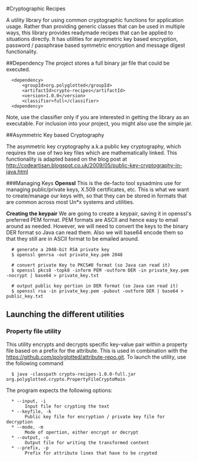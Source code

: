 #Cryptographic Recipes

A utility library for using common cryptographic functions for application usage. Rather than providing generic classes that can be used in multiple ways, this library provides readymade recipes that can be applied to situations directly. It has utilities for asymmetric key based encryption, password / passphrase based symmetric encryption and message digest functionality.

##Dependency
The project stores a full binary jar file that could be executed.

      <dependency>
          <groupId>org.polyglotted</groupId>
          <artifactId>crypto-recipes</artifactId>
          <version>1.0.0</version>
          <classifier>full</classifier>
      <dependency>

Note, use the classifier only if you are interested in getting the library as an executable. For inclusion into your project, you might also use the simple jar. 

##Asymmetric Key based Cryptography

The asymmetric key cryptography a.k.a public key cryptography, which requires the use of two key files which are mathematically linked. This functionality is adapted based on the blog post at <http://codeartisan.blogspot.co.uk/2009/05/public-key-cryptography-in-java.html>

###Managing Keys
<b>Openssl</b> This is the de-facto tool sysadmins use for managing public/private keys, X.509 certificates, etc. This is what we want to create/manage our keys with, so that they can be stored in formats that are common across most Un*x systems and utilities.

<b>Creating the keypair</b> We are going to create a keypair, saving it in openssl's preferred PEM format. PEM formats are ASCII and hence easy to email around as needed. However, we will need to convert the keys to the binary DER format so Java can read them. Also we will base64 encode them so that they still are in ASCII format to be emailed around.

      # generate a 2048-bit RSA private key
      $ openssl genrsa -out private_key.pem 2048

      # convert private Key to PKCS#8 format (so Java can read it)
      $ openssl pkcs8 -topk8 -inform PEM -outform DER -in private_key.pem -nocrypt | base64 > private_key.txt

      # output public key portion in DER format (so Java can read it)
      $ openssl rsa -in private_key.pem -pubout -outform DER | base64 > public_key.txt

## Launching the different utilities

### Property file utility

This utility encrypts and decrypts specific key-value pair within a property file based on a prefix for the 
attribute. This is used in combination with the <https://github.com/polyglotted/attribute-repo.git>. To launch 
the utility, use the following command

      $ java -classpath crypto-recipes-1.0.0-full.jar org.polyglotted.crypto.PropertyFileCryptoMain
        
The program expects the following options:

      * --input, -i
           Input file for crypting the text
      * --keyfile, -k
           Public key file for encryption / private key file for decryption
      * --mode, -m
           Mode of opertion, either encrypt or decrypt
      * --output, -o
           Output file for writing the transformed content
      * --prefix, -p
           Prefix for attribute lines that have to be crypted


